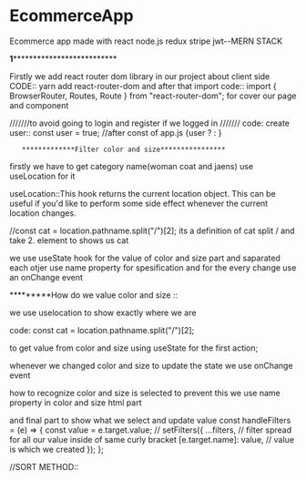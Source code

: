 # EcommerceApp
Ecommerce app made with react node.js redux stripe jwt--MERN STACK

******1********************************

Firstly we add react router dom library in our project about client side 
  CODE:: yarn add react-router-dom 
and after that import 
   code:: import { BrowserRouter, Routes, Route } from "react-router-dom"; for cover our page and component 


///////to avoid going to login and register if we logged in ///////
  code: 
    create user:: const user = true; //after const of app.js 
    {user ? <Home /> : <Login />}  



       *************Filter color and size****************
    
firstly we have to get category name(woman coat and jaens) use useLocation for it 

useLocation::This hook returns the current location object. This can be useful if you'd like to perform some side effect whenever the current location changes.

//const cat = location.pathname.split("/")[2]; its a definition of cat split / and take 2. element to shows us cat

we use useState hook for the value of color and size part and saparated each otjer use name property for spesification and for the every change use an onChange event 

*********How do we value color and size ::

we use uselocation to show exactly where we are

  code:  const cat = location.pathname.split("/")[2];

to get value from color and size using useState for the first action;

whenever we changed color  and size to update the state we use onChange event 

how to recognize color and size is selected to prevent this we use name property in color and size html part 

and final part  to show what we select and update value 
const handleFilters = (e) => {
    const value = e.target.value;  //
    setFilters({
      ...filters,  // filter spread for all our value inside of same curly bracket
      [e.target.name]: value,  // value is which we created 
    });
  };



//SORT METHOD::




















